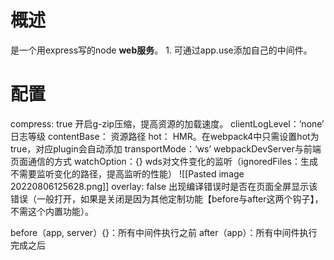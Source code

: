 # 概述
是一个用express写的node **web服务**。
	1. 可通过app.use添加自己的中间件。
# 配置
compress: true  开启g-zip压缩，提高资源的加载速度。
clientLogLevel：‘none’    日志等级
contentBase：  资源路径
hot：   HMR。在webpack4中只需设置hot为true，对应plugin会自动添加
transportMode：‘ws’     webpackDevServer与前端页面通信的方式
watchOption：{}   wds对文件变化的监听（ignoredFiles：生成不需要监听变化的路径，提高监听的性能）
![[Pasted image 20220806125628.png]]
overlay: false   出现编译错误时是否在页面全屏显示该错误（一般打开，如果是关闭是因为其他定制功能【before与after这两个钩子】，不需这个内置功能）。

before（app, server）{}：所有中间件执行之前
after（app）：所有中间件执行完成之后